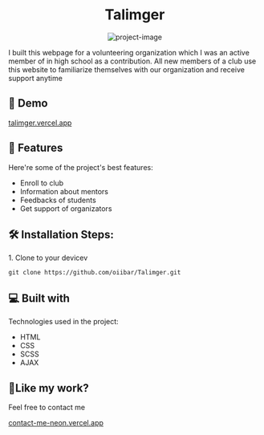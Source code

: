 <h1 align="center" id="title">Talimger</h1>

<p align="center"><img src="https://socialify.git.ci/oiibar/Talimger/image?language=1&amp;name=1&amp;owner=1&amp;pattern=Solid&amp;theme=Light" alt="project-image"></p>

<p id="description">I built this webpage for a volunteering organization which I was an active member of in high school as a contribution. All new members of a club use this website to familiarize themselves with our organization and receive support anytime</p>

<h2>🚀 Demo</h2>

[talimger.vercel.app](talimger.vercel.app)

  
  
<h2>🧐 Features</h2>

Here're some of the project's best features:

*   Enroll to club
*   Information about mentors
*   Feedbacks of students
*   Get support of organizators

<h2>🛠️ Installation Steps:</h2>

<p>1. Clone to your devicev</p>

```
git clone https://github.com/oiibar/Talimger.git
```

  
  
<h2>💻 Built with</h2>

Technologies used in the project:

*   HTML
*   CSS
*   SCSS
*   AJAX

<h2>💖Like my work?</h2>

Feel free to contact me<p><a href="contact-me-neon.vercel.app">contact-me-neon.vercel.app</a></p>
